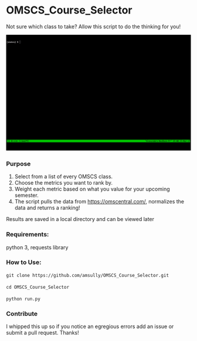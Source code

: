 # OMSCS_Course_Selector
Not sure which class to take? Allow this script to do the thinking for you!

![alt text](https://github.com/amsully/OMSCS_Course_Selector/blob/master/omscs_selector.gif "Selector use case")

### Purpose

1. Select from a list of every OMSCS class.
2. Choose the metrics you want to rank by. 
3. Weight each metric based on what you value for your upcoming semester. 
4. The script pulls the data from https://omscentral.com/, normalizes the data and returns a ranking!

Results are saved in a local directory and can be viewed later

### Requirements:

python 3, requests library

### How to Use:

```
git clone https://github.com/amsully/OMSCS_Course_Selector.git

cd OMSCS_Course_Selector

python run.py
```

### Contribute

I whipped this up so if you notice an egregious errors add an issue or submit a pull request. Thanks!
